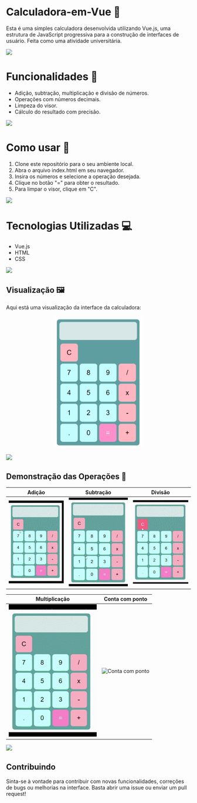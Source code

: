 # Calculadora-em-Vue 🧮

Esta é uma simples calculadora desenvolvida utilizando Vue.js, uma estrutura de JavaScript progressiva para a construção de interfaces de usuário.
Feita como uma atividade  universitária. 

<img src="https://user-images.githubusercontent.com/73097560/115834477-dbab4500-a447-11eb-908a-139a6edaec5c.gif">

# Funcionalidades 🔣
* Adição, subtração, multiplicação e divisão de números.
* Operações com números decimais.
* Limpeza do visor.
* Cálculo do resultado com precisão.

<img src="https://user-images.githubusercontent.com/73097560/115834477-dbab4500-a447-11eb-908a-139a6edaec5c.gif">

# Como usar 📱
1. Clone este repositório para o seu ambiente local.
2. Abra o arquivo index.html em seu navegador.
3. Insira os números e selecione a operação desejada.
4. Clique no botão "=" para obter o resultado.
5. Para limpar o visor, clique em "C".

<img src="https://user-images.githubusercontent.com/73097560/115834477-dbab4500-a447-11eb-908a-139a6edaec5c.gif">

# Tecnologias Utilizadas 💻
* Vue.js
* HTML
* CSS

<img src="https://user-images.githubusercontent.com/73097560/115834477-dbab4500-a447-11eb-908a-139a6edaec5c.gif">

## Visualização 🖼️

Aqui está uma visualização da interface da calculadora:
<p align="center">
<img src="/imagens/calc.png" width="240px" height="360px"> 
</p>

<img src="https://user-images.githubusercontent.com/73097560/115834477-dbab4500-a447-11eb-908a-139a6edaec5c.gif">

## Demonstração das Operações 📲

| Adição | Subtração | Divisão |
|--------|------------|-------------|
| ![Adição](/imagens/soma.gif) | ![Subtração](/imagens/menos.gif) |  ![Divisão](/imagens/div.gif) |


| Multiplicação | Conta com ponto |
|---------------|-----------------|
| ![Multiplicação](/imagens/multi.gif) | ![Conta com ponto](/imagens/ponto.gif) |



<img src="https://user-images.githubusercontent.com/73097560/115834477-dbab4500-a447-11eb-908a-139a6edaec5c.gif">

## Contribuindo 
Sinta-se à vontade para contribuir com novas funcionalidades, correções de bugs ou melhorias na interface. Basta abrir uma issue ou enviar um pull request!
